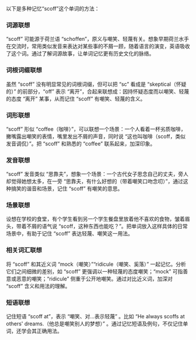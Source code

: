 以下是多种记忆“scoff”这个单词的方法：

### 词源联想
“scoff” 可能源于荷兰语 “schoffen”，原义与嘲笑、轻蔑有关。想象早期荷兰水手在交流时，常用类似发音来表达对某些事的不屑一顾，随着语言的演变，英语吸收了这个词。通过了解词源故事，让单词记忆更有历史文化的脉络。 

### 词根词缀联想
虽然 “scoff” 没有明显常见的词根词缀，但可以把 “sc” 看成是 “skeptical（怀疑的）” 的前部分，“off” 表示 “离开”，合起来联想成：因持怀疑态度而以嘲笑、轻蔑的态度 “离开” 某事，从而记住 “scoff” 有嘲笑、轻蔑的含义。

### 词形联想
“scoff” 形似 “coffee（咖啡）”，可以联想一个场景：一个人看着一杯劣质咖啡，撇嘴露出嘲笑的表情，嘴里发出不屑的声音，同时说 “这也叫咖啡（scoff，类似发音调侃）”。把 “scoff” 和熟悉的 “coffee” 联系起来，加深印象。 

### 发音联想
“scoff” 发音类似 “思靠夫”，想象一个场景：一个古代女子思念自己的丈夫，旁人却觉得她想太多，在一旁 “思靠夫，有什么好想的（带着嘲笑口吻念叨）”，通过这种搞笑的谐音和场景，记住 “scoff” 有嘲笑的意思。 

### 场景联想
设想在学校的食堂，有个学生看到另一个学生餐盘里放着他不喜欢的食物，皱着眉头，带着不屑的语气说 “scoff，这种东西也能吃？”。把单词放入这样具体的日常场景中，有助于记住 “scoff” 表达轻蔑、嘲笑这一用法。 

### 相关词汇联想
将 “scoff” 和其近义词 “mock（嘲笑）”“ridicule（嘲笑、奚落）” 一起记忆。分析它们之间细微的差别，如 “scoff” 更强调以一种轻蔑的态度嘲笑；“mock” 可指善意或恶意的嘲笑；“ridicule” 侧重于公开地嘲笑。通过对比近义词，加深对 “scoff” 含义和用法的理解。 

### 短语联想
记住短语 “scoff at”，表示 “嘲笑、对…表示轻蔑” 。比如 “He always scoffs at others' dreams.（他总是嘲笑别人的梦想）” 。通过记忆短语及例句，不仅记住单词，还学会其正确用法。 
